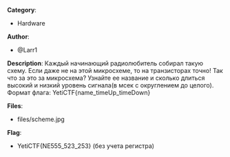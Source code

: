 __Category__: 
* Hardware

__Author__: 
* @Larr1

__Description__: 
Каждый начинающий радиолюбитель собирал такую схему. Если даже не на этой микросхеме, то на транзисторах точно! Так что за это за микросхема? Узнайте ее название и сколько длиться высокий и низкий уровень сигнала(в мсек с округлением до целого). 
Формат флага: YetiCTF{name_timeUp_timeDown}

__Files__:
* files/scheme.jpg

__Flag__:
* YetiCTF{NE555_523_253} (без учета регистра)
